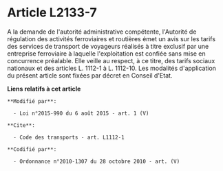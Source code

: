 # Article L2133-7

A la demande de l'autorité administrative compétente, l'Autorité de régulation des activités ferroviaires et routières émet
un avis sur les tarifs des services de transport de voyageurs réalisés à titre exclusif par une entreprise ferroviaire à
laquelle l'exploitation est confiée sans mise en concurrence préalable. Elle veille au respect, à ce titre, des tarifs
sociaux nationaux et des articles L. 1112-1 à L. 1112-10. Les modalités d'application du présent article sont fixées par
décret en Conseil d'Etat.

**Liens relatifs à cet article**

	**Modifié par**:

	  - Loi n°2015-990 du 6 août 2015 - art. 1 (V)

	**Cite**:

	  - Code des transports - art. L1112-1

	**Codifié par**:

	  - Ordonnance n°2010-1307 du 28 octobre 2010 - art. (V)
